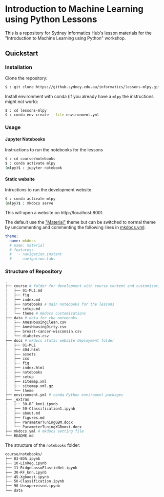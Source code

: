 # Introduction to Machine Learning using Python Lessons

This is a repository for Sydney Informatics Hub's lesson materials for the "Introduction to Machine Learning using Python" workshop.

## Quickstart

### Installation

Clone the repository:

```bash
$ : git clone https://github.sydney.edu.au/informatics/lessons-mlpy.git
```

Install environment with conda (if you already have a `mlpy` the instructions might not work):

```bash
$ : cd lessons-mlpy
$ : conda env create --file environment.yml
```

### Usage

#### Jupyter Notebooks

Instructions to run the notebooks for the lessons

```bash
$ : cd course/notebooks
$ : conda activate mlpy
(mlpy)$ : jupyter notebook
```

#### Static website

Intructions to run the development website:

```bash
$ : conda activate mlpy
(mlpy)$ : mkdocs serve
```

This will open a website on http://localhost:8001.

The default use the ["Material"](https://squidfunk.github.io/mkdocs-material/) theme but can be switched to normal theme by uncommenting and commenting the following lines in [mkdocs.yml](./mkdocs.yml):

```yaml
theme:
  name: mkdocs
  # name: material
  # features:
  #   - navigation.instant
  #   - navigation.tabs
```

### Structure of Repository

```bash
.
├── course # folder for development with course content and customisations
│   ├── 01-ML1.md
│   ├── fig
│   ├── index.md
│   ├── notebooks # main notebooks for the lessons
│   ├── setup.md
│   └── theme # mkdocs customisations
├── data # data for the notebooks
│   ├── AmesHousingClean.csv
│   ├── AmesHousingDirty.csv
│   ├── breast-cancer-wisconsin.csv
│   └── diabetes.csv
├── docs # mkdocs static website deployment folder
│   ├── 01-ML1
│   ├── 404.html
│   ├── assets
│   ├── css
│   ├── fig
│   ├── index.html
│   ├── notebooks
│   ├── setup
│   ├── sitemap.xml
│   ├── sitemap.xml.gz
│   └── theme
├── environment.yml # conda Python enviroment packages
├── _extras
│   ├── 30-RF_knn1.ipynb
│   ├── 50-Classification1.ipynb
│   ├── about.md
│   ├── figures.md
│   ├── ParameterTuningGBM.docx
│   └── ParameterTuningXGBoost.docx
├── mkdocs.yml # mkdocs setting file
└── README.md
```

The structure of the `notebooks` folder:

```bash
course/notebooks/
├── 03-EDA.ipynb
├── 10-LinReg.ipynb
├── 11-RidgeLassoElasticNet.ipynb
├── 30-RF_knn.ipynb
├── 45-Xgboost.ipynb
├── 50-Classification.ipynb
├── 90-Unsupervised.ipynb
└── data
```
